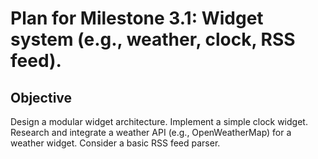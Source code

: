 # Plan for Milestone 3.1: Widget system (e.g., weather, clock, RSS feed).

## Objective
Design a modular widget architecture. Implement a simple clock widget. Research and integrate a weather API (e.g., OpenWeatherMap) for a weather widget. Consider a basic RSS feed parser.
